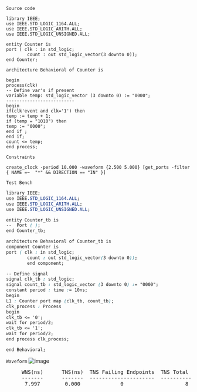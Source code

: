 `Source code`
```JS
library IEEE;
use IEEE.STD_LOGIC_1164.ALL;
use IEEE.STD_LOGIC_ARITH.ALL;
use IEEE.STD_LOGIC_UNSIGNED.ALL;

entity Counter is
port ( clk : in std_logic;
        count : out std_logic_vector(3 downto 0));
end Counter;

architecture Behavioral of Counter is

begin
process(clk)
-- Define var's if present
variable temp: std_logic_vector (3 downto 0) := "0000";
--------------------------
begin
if(clk'event and clk='1') then
temp := temp + 1;
if (temp = "1010") then
temp := "0000";
end if ;
end if;
count <= temp;
end process;
```
`Constraints`
```JS
create_clock -period 10.000 -waveform {2.500 5.000} [get_ports -filter { NAME =~  "*" && DIRECTION == "IN" }]
```
`Test Bench`
```css
library IEEE;
use IEEE.STD_LOGIC_1164.ALL;
use IEEE.STD_LOGIC_ARITH.ALL;
use IEEE.STD_LOGIC_UNSIGNED.ALL;

entity Counter_tb is
--  Port ( );
end Counter_tb;

architecture Behavioral of Counter_tb is
component Counter is  
port ( clk : in std_logic;
        count : out std_logic_vector(3 downto 0));
        end component;

-- Define signal 
signal clk_tb : std_logic;
signal count_tb : std_logic_vector (3 downto 0) := "0000";
constant period : time := 10ns;
begin
L1 : Counter port map (clk_tb, count_tb);
clk_process : Process
begin
clk_tb <= '0';
wait for period/2;
clk_tb <= '1';
wait for period/2;
end process clk_process;

end Behavioral;

```
`Waveform`
![image](https://user-images.githubusercontent.com/71962033/152403123-ac038f8a-0506-4278-88ed-32b3c8c4bcd0.png)

<pre>
     WNS(ns)      TNS(ns)  TNS Failing Endpoints  TNS Total Endpoints      WHS(ns)      
     -------      -------  ---------------------  -------------------      -------    
      7.997        0.000             0                    8                 0.272 
</pre>
